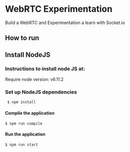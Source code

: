 # WebRTC Experimentation

Build a WebRTC and Experimentation a learn with Socket.io

## How to run

##  Install NodeJS

### Instructions to install node JS at:

Require node version: v6.11.2

### Set up NodeJS dependencies
```
 $ npm install
```
#### Compile the application
```
$ npm run compile
```
#### Run the application
```
$ npm run start
```
